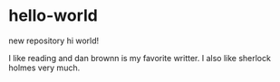 # hello-world
new repository
hi world!


I like reading and dan brownn is my favorite writter. I also like sherlock holmes very much.
